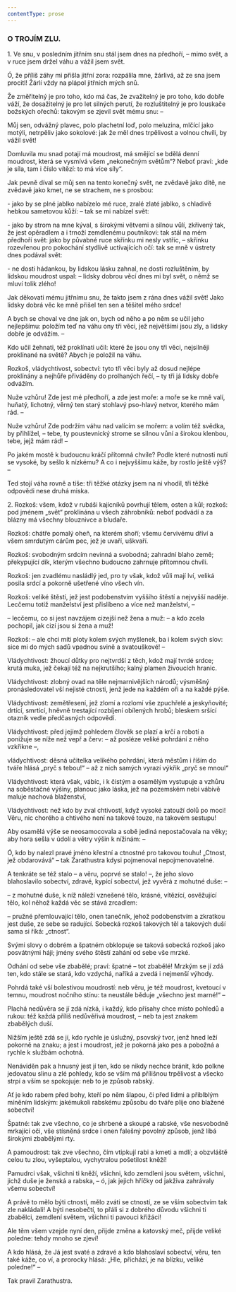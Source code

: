 ```yaml
---
contentType: prose
---
```


### O TROJÍM ZLU.

1\. Ve snu, v posledním jitřním snu stál jsem dnes na předhoří, – mimo svět, a v ruce jsem držel váhu a vážil jsem svět.

Ó, že příliš záhy mi přišla jitřní zora: rozpálila mne, žárlivá, až ze sna jsem procitl! Žárlí vždy na plápol jitřních mých snů.

Že změřitelný je pro toho, kdo má čas, že zvažitelný je pro toho, kdo dobře váží, že dosažitelný je pro let silných perutí, že rozluštitelný je pro louskače božských ořechů: takovým se zjevil svět mému snu: –

Můj sen, odvážný plavec, polo plachetní loď, polo meluzina, mlčící jako motýli, netrpěliv jako sokolové: jak že měl dnes trpělivost a volnou chvíli, by vážil svět!

Domluvila mu snad potají má moudrost, má smějící se bdělá denní moudrost, která se vysmívá všem „nekonečným světům“? Neboť praví: „kde je síla, tam i číslo vítězí: to má více síly“.

Jak pevně díval se můj sen na tento konečný svět, ne zvědavě jako dítě, ne zvědavě jako kmet, ne se strachem, ne s prosbou: 

\- jako by se plné jablko nabízelo mé ruce, zralé zlaté jablko, s chladivě hebkou sametovou kůží: – tak se mi nabízel svět: 

\- jako by strom na mne kýval, s širokými větvemi a silnou vůlí, zkřivený tak, že jest opěradlem a i trnoží zemdlenému poutníkovi: tak stál na mém předhoří svět: jako by půvabné ruce skřínku mi nesly vstříc, – skřínku rozevřenou pro pokochání stydlivě uctívajících očí: tak se mně v ústrety dnes podával svět: 

\- ne dosti hádankou, by lidskou lásku zahnal, ne dosti rozluštěním, by lidskou moudrost uspal: – lidsky dobrou věcí dnes mi byl svět, o němž se mluví tolik zlého!

Jak děkovati mému jitřnímu snu, že takto jsem z rána dnes vážil svět! Jako lidsky dobrá věc ke mně přišel ten sen a těšitel mého srdce!

A bych se choval ve dne jak on, bych od něho a po něm se učil jeho nejlepšímu: položím teď na váhu ony tři věci, jež největšími jsou zly, a lidsky dobře je odvážím. –

Kdo učil žehnati, též proklínati učil: které že jsou ony tři věci, nejsilněji proklínané na světě? Abych je položil na váhu.

Rozkoš, vládychtivost, sobectví: tyto tři věci byly až dosud nejlépe proklínány a nejhůře přiváděny do prolhaných řečí, – ty tři já lidsky dobře odvážím.

Nuže vzhůru! Zde jest mé předhoří, a zde jest moře: a moře se ke mně valí, huňatý, lichotný, věrný ten starý stohlavý pso-hlavý netvor, kterého mám rád. –

Nuže vzhůru! Zde podržím váhu nad valícím se mořem: a volím též svědka, by přihlížel, – tebe, ty poustevnický strome se silnou vůní a širokou klenbou, tebe, jejž mám rád! –

Po jakém mostě k budoucnu kráčí přítomná chvíle? Podle které nutnosti nutí se vysoké, by sešlo k nízkému? A co i nejvyššímu káže, by rostlo ještě výš? –

Ted stojí váha rovně a tiše: tři těžké otázky jsem na ni vhodil, tři těžké odpovědi nese druhá miska.

  

2\. Rozkoš: všem, kdož v rubáši kajícníků povrhují tělem, osten a kůl; rozkoš: pod jménem „svět“ proklínána u všech záhrobníků: neboť podvádí a za blázny má všechny blouznivce a bludaře. 

Rozkoš: chátře pomalý oheň, na kterém shoří; všemu červivému dříví a všem smrdutým cárům pec, jež je uvaří, uškvaří. 

Rozkoš: svobodným srdcím nevinná a svobodná; zahradní blaho země; překypující dík, kterým všechno budoucno zahrnuje přítomnou chvíli. 

Rozkoš: jen zvadlému nasládlý jed, pro ty však, kdož vůli mají lví, veliká posila srdcí a pokorně ušetřené víno všech vín. 

Rozkoš: veliké štěstí, jež jest podobenstvím vyššího štěstí a nejvyšší naděje. Lecčemu totiž manželství jest přislíbeno a více než manželství, – 

– lecčemu, co si jest navzájem cizejší než žena a muž: – a kdo zcela pochopil, jak cizí jsou si žena a muž!

Rozkoš: – ale chci míti ploty kolem svých myšlenek, ba i kolem svých slov: sice mi do mých sadů vpadnou svině a svatouškové! –

Vládychtivost: žhoucí důtky pro nejtvrdší z těch, kdož mají tvrdé srdce; krutá muka, jež čekají též na nejkrutšího; kalný plamen živoucích hranic.

Vládychtivost: zlobný ovad na těle nejmarnivějších národů; výsměšný pronásledovatel vší nejisté ctnosti, jenž jede na každém oři a na každé pýše.

Vládychtivost: zemětřesení, jež zlomí a rozlomí vše zpuchřelé a jeskyňovité; drtící, smrtící, hněvně trestající rozbíjení obílených hrobů; bleskem sršící otazník vedle předčasných odpovědí.

Vládychtivost: před jejímž pohledem člověk se plazí a krčí a robotí a ponižuje se níže než vepř a červ: – až posléze veliké pohrdání z něho vzkřikne –, 

vládychtivost: děsná učitelka velikého pohrdání, která městům i říším do tváře hlásá „pryč s tebou!“ – až z nich samých vyrazí výkřik „pryč se mnoul“

Vládychtivost: která však, vábíc, i k čistým a osamělým vystupuje a vzhůru na soběstačné výšiny, planouc jako láska, jež na pozemském nebi vábivě maluje nachová blaženství,

Vládychtivost: než kdo by zval chtivostí, když vysoké zatouží dolů po moci! Věru, nic chorého a chtivého není na takové touze, na takovém sestupu!

Aby osamělá výše se neosamocovala a sobě jediná nepostačovala na věky; aby hora sešla v údolí a větry výšin k nížinám: –

Ó, kdo by nalezl pravé jméno křestní a ctnostné pro takovou touhu! „Ctnost, jež obdarovává“ – tak Zarathustra kdysi pojmenoval nepojmenovatelné.

A tenkráte se též stalo – a věru, poprvé se stalo! –, že jeho slovo blahoslavilo sobectví, zdravé, kypící sobectví, jež vyvěrá z mohutné duše: –

– z mohutné duše, k níž náleží vznešené tělo, krásné, vítězící, osvěžující tělo, kol něhož každá věc se stává zrcadlem:

– pružné přemlouvající tělo, onen tanečník, jehož podobenstvím a zkratkou jest duše, ze sebe se radující. Sobecká rozkoš takových těl a takových duší sama si říká: „ctnost“.

Svými slovy o dobrém a špatném obklopuje se taková sobecká rozkoš jako posvátnými háji; jmény svého štěstí zahání od sebe vše mrzké.

Odhání od sebe vše zbabělé; praví: špatné – tot zbabělé! Mrzkým se jí zdá ten, kdo stále se stará, kdo vzdychá, naříká a zvedá i nejmenší výhody.

Pohrdá také vší bolestivou moudrostí: neb věru, je též moudrost, kvetoucí v temnu, moudrost nočního stínu: ta neustále běduje „všechno jest marné!“ –

Plachá nedůvěra se jí zdá nízká, i každý, kdo přísahy chce místo pohledů a rukou: též každá příliš nedůvěřivá moudrost, – neb ta jest znakem zbabělých duší.

Nižším ještě zdá se jí, kdo rychle je úslužný, psovský tvor, jenž hned leží pokorně na znaku; a jest i moudrost, jež je pokorná jako pes a pobožná a rychle k službám ochotná.

Nenáviděn pak a hnusný jest jí ten, kdo se nikdy nechce bránit, kdo polkne jedovatou slinu a zlé pohledy, kdo se vším má přílišnou trpělivost a všecko strpí a vším se spokojuje: neb to je způsob rabský.

Ať je kdo rabem před bohy, kteří po něm šlapou, či před lidmi a přiblblým míněním lidským: jakémukoli rabskému způsobu do tváře plije ono blažené sobectví!

Špatné: tak zve všechno, co je shrbené a skoupé a rabské, vše nesvobodně mrkající oči, vše stísněná srdce i onen falešný povolný způsob, jenž líbá širokými zbabělými rty.

A pamoudrost: tak zve všechno, čím vtipkují rabi a kmeti a mdlí; a obzvláště celou tu zlou, vyšeptalou, vychytralou pošetilost kněží!

Pamudrci však, všichni ti kněží, všichni, kdo zemdleni jsou světem, všichni, jichž duše je ženská a rabska, – ó, jak jejich hříčky od jakživa zahrávaly všemu sobectví!

A právě to mělo býti ctností, mělo zváti se ctností, ze se vším sobectvím tak zle nakládali! A býti nesobečtí, to přáli si z dobrého důvodu všichni ti zbabělci, zemdlení světem, všichni ti pavouci křižáci! 

Ale těm všem vzejde nyní den, přijde změna a katovský meč, přijde veliké poledne: tehdy mnoho se zjeví! 

A kdo hlásá, že Já jest svaté a zdravé a kdo blahoslaví sobectví, věru, ten také káže, co ví, a prorocky hlásá: „Hle, přichází, je na blízku, veliké poledne!“ –

  

Tak pravil Zarathustra.
